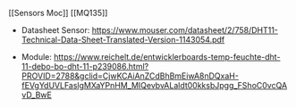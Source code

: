 [[Sensors Moc]]
[[MQ135]]

- Datasheet Sensor:  https://www.mouser.com/datasheet/2/758/DHT11-Technical-Data-Sheet-Translated-Version-1143054.pdf

- Module:  https://www.reichelt.de/entwicklerboards-temp-feuchte-dht-11-debo-bo-dht-11-p239086.html?PROVID=2788&gclid=CjwKCAiAnZCdBhBmEiwA8nDQxaH-fEVgYdUVLFaslgMXaYPnHM_MIQevbvALaldt00kksbJpgg_FShoC0vcQAvD_BwE